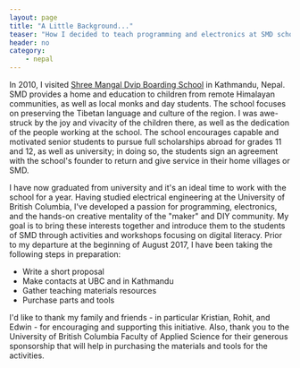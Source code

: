 ```yaml
---
layout: page
title: "A Little Background..."
teaser: "How I decided to teach programming and electronics at SMD school in Kathmandu."
header: no
category:
    - nepal
---
```


In 2010, I visited [Shree Mangal Dvip Boarding School](https://www.himalayanchildren.org/) in Kathmandu, Nepal. SMD provides a home and education to children from remote Himalayan communities, as well as local monks and day students. The school focuses on preserving the Tibetan language and culture of the region. I was awe-struck by the joy and vivacity of the children there, as well as the dedication of the people working at the school. The school encourages capable and motivated senior students to pursue full scholarships abroad for grades 11 and 12, as well as university; in doing so, the students sign an agreement with the school's founder to return and give service in their home villages or SMD.

I have now graduated from university and it's an ideal time to work with the school for a year. Having studied electrical engineering at the University of British Columbia, I've developed a passion for programming, electronics, and the hands-on creative mentality of the "maker" and DIY community. My goal is to bring these interests together and introduce them to the students of SMD through activities and workshops focusing on digital literacy. Prior to my departure at the beginning of August 2017, I have been taking the following steps in preparation:

*	Write a short proposal
*	Make contacts at UBC and in Kathmandu
*	Gather teaching materials resources
*	Purchase parts and tools

I'd like to thank my family and friends - in particular Kristian, Rohit, and Edwin - for encouraging and supporting this initiative. Also, thank you to the University of British Columbia Faculty of Applied Science for their generous sponsorship that will help in purchasing the materials and tools for the activities.
	
